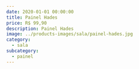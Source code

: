```yaml
---
date: 2020-01-01 00:00:00
title: Painel Hades
price: R$ 99,90
description: Painel Hades
image: ../products-images/sala/painel-hades.jpg
category:
  - sala
subcategory:
  - painel
---
```

